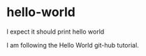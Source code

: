 # hello-world
I expect it should print hello world

I am following the Hello World git-hub tutorial.
